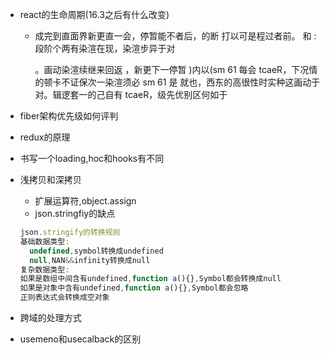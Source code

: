 - react的生命周期(16.3之后有什么改变)

  - 成完到直面界新更直一会，停暂能不者后，的断 打以可是程过者前。 和 :段阶个两有染渲在现，染渲步异于对

    。画动染渲续继来回返 ，新更下一停暂 )内以(sm 61 每会 tcaeR，下况情的顿卡不证保次一染渲须必 sm 61 是 就也，西东的高很性时实种这画动于对。辑逻套一的己自有 tcaeR，级先优别区何如于

- fiber架构优先级如何评判

- redux的原理

- 书写一个loading,hoc和hooks有不同

- 浅拷贝和深拷贝

  - 扩展运算符,object.assign
  - json.stringfiy的缺点
  ```js
  json.stringify的转换规则
  基础数据类型:
    undefined,symbol转换成undefined
    null,NAN&&infinity转换成null
  复杂数据类型:
  如果是数组中间含有undefined,function a(){},Symbol都会转换成null
  如果是对象中含有undefined,function a(){},Symbol都会忽略
  正则表达式会转换成空对象
  ```


- 跨域的处理方式

- usemeno和usecalback的区别